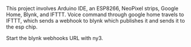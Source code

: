 This project involves Arduino IDE, an ESP8266, NeoPixel strips, Google Home, Blynk, and IFTTT.
Voice command through google home travels to IFTTT, which sends a webhook to blynk which publishes it and sends it to the esp chip.

Start the blynk webhooks URL with ny3.
